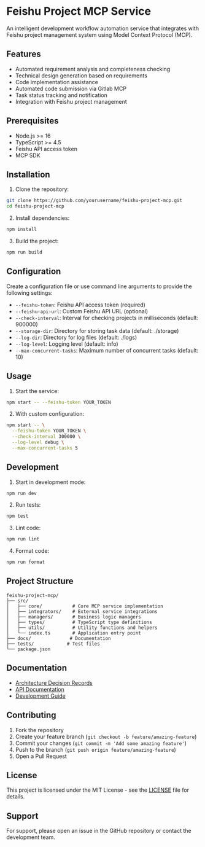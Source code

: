 # Feishu Project MCP Service

An intelligent development workflow automation service that integrates with Feishu project management system using Model Context Protocol (MCP).

## Features

- Automated requirement analysis and completeness checking
- Technical design generation based on requirements
- Code implementation assistance
- Automated code submission via Gitlab MCP
- Task status tracking and notification
- Integration with Feishu project management

## Prerequisites

- Node.js >= 16
- TypeScript >= 4.5
- Feishu API access token
- MCP SDK

## Installation

1. Clone the repository:
```bash
git clone https://github.com/yourusername/feishu-project-mcp.git
cd feishu-project-mcp
```

2. Install dependencies:
```bash
npm install
```

3. Build the project:
```bash
npm run build
```

## Configuration

Create a configuration file or use command line arguments to provide the following settings:

- `--feishu-token`: Feishu API access token (required)
- `--feishu-api-url`: Custom Feishu API URL (optional)
- `--check-interval`: Interval for checking projects in milliseconds (default: 900000)
- `--storage-dir`: Directory for storing task data (default: ./storage)
- `--log-dir`: Directory for log files (default: ./logs)
- `--log-level`: Logging level (default: info)
- `--max-concurrent-tasks`: Maximum number of concurrent tasks (default: 10)

## Usage

1. Start the service:
```bash
npm start -- --feishu-token YOUR_TOKEN
```

2. With custom configuration:
```bash
npm start -- \
  --feishu-token YOUR_TOKEN \
  --check-interval 300000 \
  --log-level debug \
  --max-concurrent-tasks 5
```

## Development

1. Start in development mode:
```bash
npm run dev
```

2. Run tests:
```bash
npm test
```

3. Lint code:
```bash
npm run lint
```

4. Format code:
```bash
npm run format
```

## Project Structure

```
feishu-project-mcp/
├── src/
│   ├── core/           # Core MCP service implementation
│   ├── integrators/    # External service integrations
│   ├── managers/       # Business logic managers
│   ├── types/          # TypeScript type definitions
│   ├── utils/          # Utility functions and helpers
│   └── index.ts        # Application entry point
├── docs/              # Documentation
├── tests/            # Test files
└── package.json
```

## Documentation

- [Architecture Decision Records](docs/ADR/)
- [API Documentation](docs/api.md)
- [Development Guide](docs/development.md)

## Contributing

1. Fork the repository
2. Create your feature branch (`git checkout -b feature/amazing-feature`)
3. Commit your changes (`git commit -m 'Add some amazing feature'`)
4. Push to the branch (`git push origin feature/amazing-feature`)
5. Open a Pull Request

## License

This project is licensed under the MIT License - see the [LICENSE](LICENSE) file for details.

## Support

For support, please open an issue in the GitHub repository or contact the development team.
